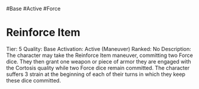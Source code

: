 #Base 
#Active 
#Force 

# Reinforce Item
Tier: 5
Quality: Base
Activation: Active (Maneuver)
Ranked: No
Description: The character may take the Reinforce Item maneuver, committing two Force dice. They then grant one weapon or piece of armor they are engaged with the Cortosis quality while two Force dice remain committed. The character suffers 3 strain at the beginning of each of their turns in which they keep these dice committed.